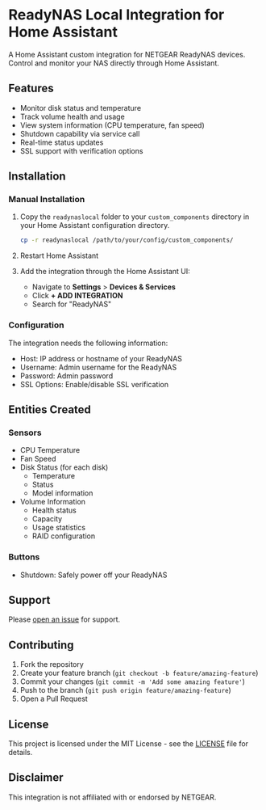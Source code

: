 # ReadyNAS Local Integration for Home Assistant

A Home Assistant custom integration for NETGEAR ReadyNAS devices. Control and monitor your NAS directly through Home Assistant.

## Features

- Monitor disk status and temperature
- Track volume health and usage
- View system information (CPU temperature, fan speed)
- Shutdown capability via service call
- Real-time status updates
- SSL support with verification options

## Installation

### Manual Installation

1. Copy the `readynaslocal` folder to your `custom_components` directory in your Home Assistant configuration directory.
   ```bash
   cp -r readynaslocal /path/to/your/config/custom_components/
   ```

2. Restart Home Assistant
3. Add the integration through the Home Assistant UI:
   - Navigate to **Settings** > **Devices & Services**
   - Click **+ ADD INTEGRATION**
   - Search for "ReadyNAS"

### Configuration

The integration needs the following information:
- Host: IP address or hostname of your ReadyNAS
- Username: Admin username for the ReadyNAS
- Password: Admin password
- SSL Options: Enable/disable SSL verification

## Entities Created

### Sensors
- CPU Temperature
- Fan Speed
- Disk Status (for each disk)
  - Temperature
  - Status
  - Model information
- Volume Information
  - Health status
  - Capacity
  - Usage statistics
  - RAID configuration

### Buttons
- Shutdown: Safely power off your ReadyNAS

## Support

Please [open an issue](https://github.com/jasonwragg/readynaslocal/issues/new) for support.

## Contributing

1. Fork the repository
2. Create your feature branch (`git checkout -b feature/amazing-feature`)
3. Commit your changes (`git commit -m 'Add some amazing feature'`)
4. Push to the branch (`git push origin feature/amazing-feature`)
5. Open a Pull Request

## License

This project is licensed under the MIT License - see the [LICENSE](LICENSE) file for details.

## Disclaimer

This integration is not affiliated with or endorsed by NETGEAR.
